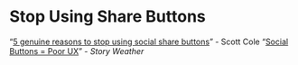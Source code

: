 # Stop Using Share Buttons
“[5 genuine reasons to stop using social share buttons](https://www.scottcole.net/5-genuine-reasons-stop-using-social-share-buttons/)” - Scott Cole
“[Social Buttons = Poor UX](https://www.wearetheweather.co.uk/blog/social-buttons-poor-ux)” - *Story Weather*

